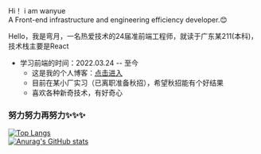Hi！  i am wanyue<br>
A Front-end infrastructure and engineering efficiency developer.😊 

Hello，我是弯月，一名热爱技术的24届准前端工程师，就读于广东某211(本科)，技术栈主要是React

- 学习前端的时间：2022.03.24 -- 至今<br>
  - 这是我的个人博客：[点击进入](https://www.wanyue.site) <br>
  - 目前在某小厂实习（已离职准备秋招），希望秋招能有个好结果
  - 喜欢各种新奇技术，有好奇心<br>

### 努力努力再努力✨✨✨
[![Top Langs](https://github-readme-stats.vercel.app/api/top-langs/?username=wanyue01&layout=compact&title_color=007bff&text_color=e7e7e7&icon_color=007bff&bg_color=171c28)](https://github.com/anuraghazra/github-readme-stats)
<br>
[![Anurag's GitHub stats](https://github-readme-stats.vercel.app/api?username=wanyue01&show_icons=true&title_color=007bff&text_color=e7e7e7&icon_color=007bff&bg_color=171c28)](https://github.com/anuraghazra/github-readme-stats)

<!--
**wanyue01/wanyue01** is a ✨ _special_ ✨ repository because its `README.md` (this file) appears on your GitHub profile.

Here are some ideas to get you started:

- 🔭 I’m currently working on ...
- 🌱 I’m currently learning ...
- 👯 I’m looking to collaborate on ...
- 🤔 I’m looking for help with ...
- 💬 Ask me about ...
- 📫 How to reach me: ...
- 😄 Pronouns: ...
- ⚡ Fun fact: ...
-->
